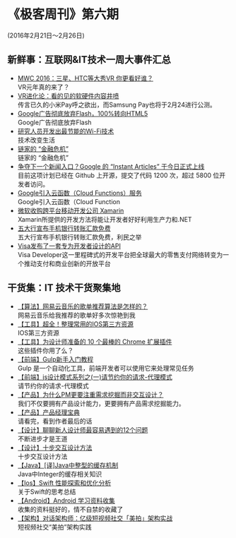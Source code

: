 # 《极客周刊》第六期

(2016年2月21日～2月26日)


## 新鲜事：互联网&IT技术一周大事件汇总

- [MWC 2016：三星、HTC等大秀VR 你更看好谁？](http://www.devstore.cn/new/newInfo/17324.html) 
<br>VR元年真的来了？
- [VR进化论：看的见的软硬件内容井喷](http://www.devstore.cn/new/newInfo/17303.html) 
<br>传言已久的小米Pay呼之欲出，而Samsung Pay也将于2月24进行公测。
- [Google广告彻底放弃Flash，100%转向HTML5](http://top.jobbole.com/33493/) 
<br>Google广告彻底放弃Flash
- [研究人员开发出最节能的Wi-Fi技术 ](http://top.jobbole.com/33572/) 
<br>技术改变生活
- [链家的 “金融危机”](http://36kr.com/p/5043752.html) 
<br>链家的 “金融危机”
- [争夺下一个新闻入口？Google 的 “Instant Articles” 于今日正式上线](http://36kr.com/p/5043757.html) 
<br>目前这项计划已经在 Github 上开源，提交了代码 1200 次，超过 5800 位开发者访问。
- [Google引入云函数（Cloud Functions）服务](http://www.infoq.com/cn/news/2016/02/google-cloud-functions) 
<br>Google引入云函数（Cloud Function
- [微软收购跨平台移动开发公司 Xamarin](http://www.oschina.net/news/71002/welcoming-the-xamarin-team-to-microsoft) 
<br>Xamarin所提供的开发方法将能让开发者好好利用生产力和.NET
- [五大行宣布手机银行转账汇款免费](http://www.devstore.cn/new/newInfo/17328.html) 
<br>五大行宣布手机银行转账汇款免费，利民之举
- [Visa发布了一套专为开发者设计的API](http://www.infoq.com/cn/news/2016/02/visa-developer-suite) 
<br>Visa Developer这一里程碑式的开发平台把全球最大的零售支付网络转变为一个推动支付和商业创新的开放平台




## 干货集：IT 技术干货聚集地
- [【算法】网易云音乐的歌单推荐算法是怎样的？ ](https://www.zhihu.com/question/26743347/answer/34235147?hmsr=toutiao.io&utm_medium=toutiao.io&utm_source=toutiao.io)
<br>网易云音乐给我推荐的歌单好多次惊艳到我
- [【工具】超全！整理常用的IOS第三方资源]( http://www.cocoachina.com/ios/20160121/14988.html)
<br>IOS第三方资源
- [【工具】为设计师准备的 10 个最棒的 Chrome 扩展插件](http://webres.wang/10-best-chrome-extensions-for-designers/?hmsr=toutiao.io&utm_medium=toutiao.io&utm_source=toutiao.io)
<br>这些插件你用了么？
- [【前端】Gulp新手入门教程](http://top.css88.com/archives/742)
<br>Gulp 是一个自动化工具，前端开发者可以使用它来处理常见任务
- [【前端】js设计模式系列之(一)请节约你的请求-代理模式](https://mp.weixin.qq.com/s?__biz=MzIwMTQwNTA3Nw==&mid=401999955&idx=1&sn=892195ffe88b124cbf14732d36aaebc7&scene=1&srcid=02248HnhHlOzZeaYnh4EXzN8&key=710a5d99946419d9fca6125b25fb793f4aa8b32490cd72b5ddc4802d1014dc7c4ade3aadba01615b5c19d1a71be97c26&ascene=0&uin=MTYyMDMzMTAwMA%3D%3D&devicetype=iMac+MacBookPro11%2C5+OSX+OSX+10.10.5+build(14F1509)&version=11020201&pass_ticket=RuA2YeKRjvkZ1C%2BfmXiTfz7O7yq3Zl3PPh%2FXuDnfR6XCOUjlUQ8DnQsmVRDjsSS1)
<br>请节约你的请求-代理模式 
- [【产品】为什么PM更要注重需求挖掘而非交互设计？](http://www.chanpin100.com/archives/40575)
<br>我们不仅要拥有产品设计能力，更要拥有产品需求挖掘能力。
- [【产品】产品经理宝典](https://blog.eood.cn/pm_bible?hmsr=toutiao.io&utm_medium=toutiao.io&utm_source=toutiao.io)
<br>请看完，看到作者最后的话
- [【设计】聊聊新人设计师最容易遇到的12个问题](http://www.chanpin100.com/archives/40694)
<br>不断进步才是王道
- [【设计】十步交互设计方法](http://www.woshipm.com/ucd/279885.html	)
<br>十步交互设计方法
- [【Java】[译]Java中整型的缓存机制](http://www.hollischuang.com/archives/1174)
<br>Java中Integer的缓存相关知识
- [【Ios】Swift 性能探索和优化分析](http://onevcat.com/2016/02/swift-performance/?hmsr=toutiao.io&utm_medium=toutiao.io&utm_source=toutiao.io)
<br>关于Swift的思考总结
- [【Android】Android 学习资料收集](https://github.com/zhangyushu/Android_Data)
<br>收集的资料挺好的，情不自禁的收藏了
- [【架构】对话架构师：亿级短视频社交「美拍」架构实战](https://segmentfault.com/a/1190000004330778?hmsr=toutiao.io&utm_medium=toutiao.io&utm_source=toutiao.io)
<br>短视频社交“美拍”架构实践
